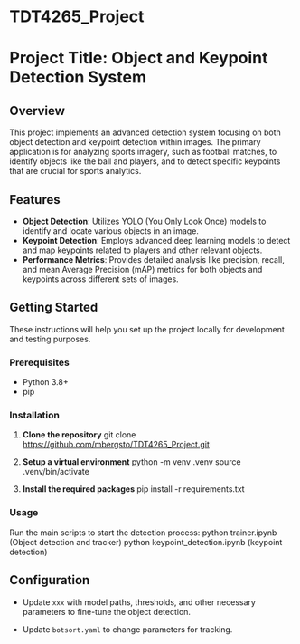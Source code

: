 # TDT4265_Project

# Project Title: Object and Keypoint Detection System

## Overview
This project implements an advanced detection system focusing on both object detection and keypoint detection within images. The primary application is for analyzing sports imagery, such as football matches, to identify objects like the ball and players, and to detect specific keypoints that are crucial for sports analytics.

## Features
- **Object Detection**: Utilizes YOLO (You Only Look Once) models to identify and locate various objects in an image.
- **Keypoint Detection**: Employs advanced deep learning models to detect and map keypoints related to players and other relevant objects.
- **Performance Metrics**: Provides detailed analysis like precision, recall, and mean Average Precision (mAP) metrics for both objects and keypoints across different sets of images.

## Getting Started
These instructions will help you set up the project locally for development and testing purposes.

### Prerequisites
- Python 3.8+
- pip

### Installation
1. **Clone the repository**
git clone https://github.com/mbergsto/TDT4265_Project.git


2. **Setup a virtual environment** 
python -m venv .venv
source .venv/bin/activate


3. **Install the required packages**
pip install -r requirements.txt


### Usage
Run the main scripts to start the detection process:
python trainer.ipynb (Object detection and tracker)
python keypoint_detection.ipynb (keypoint detection)


## Configuration
- Update `xxx` with model paths, thresholds, and other necessary parameters to fine-tune the object detection.

- Update `botsort.yaml` to change parameters for tracking.
